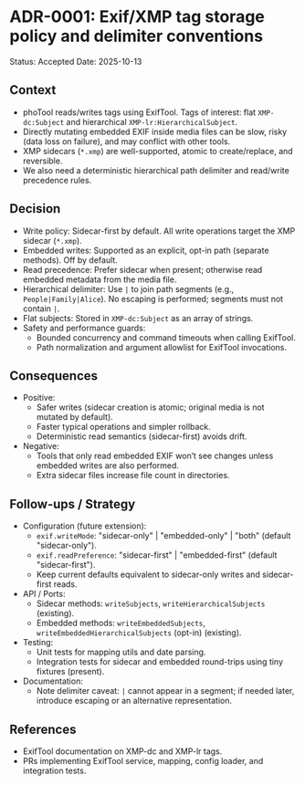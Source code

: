 # ADR-0001: Exif/XMP tag storage policy and delimiter conventions

Status: Accepted
Date: 2025-10-13

## Context
- phoTool reads/writes tags using ExifTool. Tags of interest: flat `XMP-dc:Subject` and hierarchical `XMP-lr:HierarchicalSubject`.
- Directly mutating embedded EXIF inside media files can be slow, risky (data loss on failure), and may conflict with other tools.
- XMP sidecars (`*.xmp`) are well-supported, atomic to create/replace, and reversible.
- We also need a deterministic hierarchical path delimiter and read/write precedence rules.

## Decision
- Write policy: Sidecar-first by default. All write operations target the XMP sidecar (`*.xmp`).
- Embedded writes: Supported as an explicit, opt-in path (separate methods). Off by default.
- Read precedence: Prefer sidecar when present; otherwise read embedded metadata from the media file.
- Hierarchical delimiter: Use `|` to join path segments (e.g., `People|Family|Alice`). No escaping is performed; segments must not contain `|`.
- Flat subjects: Stored in `XMP-dc:Subject` as an array of strings.
- Safety and performance guards:
  - Bounded concurrency and command timeouts when calling ExifTool.
  - Path normalization and argument allowlist for ExifTool invocations.

## Consequences
- Positive:
  - Safer writes (sidecar creation is atomic; original media is not mutated by default).
  - Faster typical operations and simpler rollback.
  - Deterministic read semantics (sidecar-first) avoids drift.
- Negative:
  - Tools that only read embedded EXIF won’t see changes unless embedded writes are also performed.
  - Extra sidecar files increase file count in directories.

## Follow-ups / Strategy
- Configuration (future extension):
  - `exif.writeMode`: "sidecar-only" | "embedded-only" | "both" (default "sidecar-only").
  - `exif.readPreference`: "sidecar-first" | "embedded-first" (default "sidecar-first").
  - Keep current defaults equivalent to sidecar-only writes and sidecar-first reads.
- API / Ports:
  - Sidecar methods: `writeSubjects`, `writeHierarchicalSubjects` (existing).
  - Embedded methods: `writeEmbeddedSubjects`, `writeEmbeddedHierarchicalSubjects` (opt-in) (existing).
- Testing:
  - Unit tests for mapping utils and date parsing.
  - Integration tests for sidecar and embedded round-trips using tiny fixtures (present).
- Documentation:
  - Note delimiter caveat: `|` cannot appear in a segment; if needed later, introduce escaping or an alternative representation.

## References
- ExifTool documentation on XMP-dc and XMP-lr tags.
- PRs implementing ExifTool service, mapping, config loader, and integration tests.
